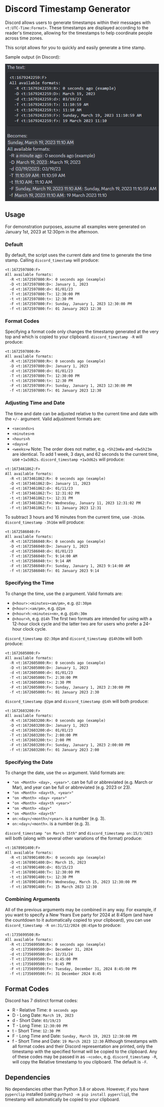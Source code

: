 # Discord Timestamp Generator
Discord allows users to generate timestamps within their messages with `<t:UTC-Time:Format>`. These timestamps are displayed according to the reader's timezone, allowing for the timestamps to help coordinate people across time zones.

This script allows for you to quickly and easily generate a time stamp.

Sample output (in Discord):

![Sample output](example.png)

## Usage
<!---
Commands to generate all example timestamps at the same time:
discord_timestamp "on January 1, 2023" @12:30pm
discord_timestamp "on January 1, 2023" @12:30pm -R
discord_timestamp "on January 1, 2023" @12:30pm +1w3d62s
discord_timestamp "on January 1, 2023" @12:30pm -3h16m
discord_timestamp "on January 1, 2023" @12:30pm @2:30pm
discord_timestamp "on January 1, 2023" @12:30pm @2pm
discord_timestamp "on January 1, 2023" @12:30pm on:15/3/2023
discord_timestamp "on January 1, 2023" @12:30pm -R on:31/12/2024 @8:45pm
--->
For demonstration purposes, assume all examples were generated on January 1st, 2023 at 12:30pm in the afternoon.
### Default
By default, the script uses the current date and time to generate the time stamp. Calling `discord_timestamp` will produce:
```
<t:1672597800:F>
All available formats:
  -R <t:1672597800:R>: 0 seconds ago (example)
  -D <t:1672597800:D>: January 1, 2023
  -d <t:1672597800:d>: 01/01/23
  -T <t:1672597800:T>: 12:30:00 PM
  -t <t:1672597800:t>: 12:30 PM
  -F <t:1672597800:F>: Sunday, January 1, 2023 12:30:00 PM
  -f <t:1672597800:f>: 01 January 2023 12:30
```

### Format Codes
Specifying a format code only changes the timestamp generated at the very top and which is copied to your clipboard. `discord_timestamp -R` will produce:
```
<t:1672597800:R>
All available formats:
  -R <t:1672597800:R>: 0 seconds ago (example)
  -D <t:1672597800:D>: January 1, 2023
  -d <t:1672597800:d>: 01/01/23
  -T <t:1672597800:T>: 12:30:00 PM
  -t <t:1672597800:t>: 12:30 PM
  -F <t:1672597800:F>: Sunday, January 1, 2023 12:30:00 PM
  -f <t:1672597800:f>: 01 January 2023 12:30
```

### Adjusting Time and Date
The time and date can be adjusted relative to the current time and date with the `+/-` argument. Valid adjustment formats are:
- `<seconds>s`
- `<minutes>m`
- `<hours>h`
- `<days>d`
- `<weeks>w`
Note: The order does not matter, e.g. `+5h23m6w` and `+6w5h23m` are identical.
To add 1 week, 3 days, and 62 seconds to the current time, use `+1w3d62s`. `discord_timestamp +1w3d62s` will produce:
```
<t:1673461862:F>
All available formats:
  -R <t:1673461862:R>: 0 seconds ago (example)
  -D <t:1673461862:D>: January 11, 2023
  -d <t:1673461862:d>: 01/11/23
  -T <t:1673461862:T>: 12:31:02 PM
  -t <t:1673461862:t>: 12:31 PM
  -F <t:1673461862:F>: Wednesday, January 11, 2023 12:31:02 PM
  -f <t:1673461862:f>: 11 January 2023 12:31
```

To subtract 3 hours and 16 minutes from the current time, use `-3h16m`. `discord_timestamp -3h16m` will produce:
```
<t:1672586040:F>
All available formats:
  -R <t:1672586040:R>: 0 seconds ago (example)
  -D <t:1672586040:D>: January 1, 2023
  -d <t:1672586040:d>: 01/01/23
  -T <t:1672586040:T>: 9:14:00 AM
  -t <t:1672586040:t>: 9:14 AM
  -F <t:1672586040:F>: Sunday, January 1, 2023 9:14:00 AM
  -f <t:1672586040:f>: 01 January 2023 9:14
```

### Specifying the Time
To change the time, use the `@` argument. Valid formats are:
- `@<hour>:<minutes><am/pm>`, e.g. `@2:30pm`
- `@<hour>:<am/pm>`, e.g. `@2pm`
- `@<hour>h:<minutes><m>`, e.g. `@14h:30m`
- `@<hour>h`, e.g. `@14h`
The first two formats are intended for using with a 12-hour clock cycle and the latter two are for users who prefer a 24-hour clock cycle.

`discord_timestamp @2:30pm` and `discord_timestamp @14h30m` will both produce:
```
<t:1672605000:F>
All available formats:
  -R <t:1672605000:R>: 0 seconds ago (example)
  -D <t:1672605000:D>: January 1, 2023
  -d <t:1672605000:d>: 01/01/23
  -T <t:1672605000:T>: 2:30:00 PM
  -t <t:1672605000:t>: 2:30 PM
  -F <t:1672605000:F>: Sunday, January 1, 2023 2:30:00 PM
  -f <t:1672605000:f>: 01 January 2023 2:30
```

`discord_timestamp @2pm` and `discord_timestamp @14h` will both produce:
```
<t:1672603200:F>
All available formats:
  -R <t:1672603200:R>: 0 seconds ago (example)
  -D <t:1672603200:D>: January 1, 2023
  -d <t:1672603200:d>: 01/01/23
  -T <t:1672603200:T>: 2:00:00 PM
  -t <t:1672603200:t>: 2:00 PM
  -F <t:1672603200:F>: Sunday, January 1, 2023 2:00:00 PM
  -f <t:1672603200:f>: 01 January 2023 2:00
```

### Specifying the Date
To change the date, use the `on` argument. Valid formats are:
- `"on <Month> <day>, <year>"`. <Month> can be full or abbreviated (e.g. March or Mar), and year can be full or abbreviated (e.g. 2023 or 23).
- `"on <Month> <day>th, <year>"`
- `"on <Month> <day> <year>"`
- `"on <Month> <day>th <year>"`
- `"on <Month> <day>"`
- `"on <Month> <day>th"`
- `on:<day>/<month>/<year>`. <month> is a number (e.g. 3).
- `on:<day>/<month>`. <month> is a number (e.g. 3).

`discord_timestamp "on March 15th"` and `discord_timestamp on:15/3/2023` will both (along with several other variations of the format) produce:
```
<t:1678901400:F>
All available formats:
  -R <t:1678901400:R>: 0 seconds ago (example)
  -D <t:1678901400:D>: March 15, 2023
  -d <t:1678901400:d>: 03/15/23
  -T <t:1678901400:T>: 12:30:00 PM
  -t <t:1678901400:t>: 12:30 PM
  -F <t:1678901400:F>: Wednesday, March 15, 2023 12:30:00 PM
  -f <t:1678901400:f>: 15 March 2023 12:30
```

### Combining Arguments
All of the previous arguments may be combined in any way. For example, if you want to specify a New Years Eve party for 2024 at 8:45pm (and have the countdown to it automatically copied to your clipboard), you can use `discord_timestamp -R on:31/12/2024 @8:45pm` to produce:
```
<t:1735699500:R>
All available formats:
  -R <t:1735699500:R>: 0 seconds ago (example)
  -D <t:1735699500:D>: December 31, 2024
  -d <t:1735699500:d>: 12/31/24
  -T <t:1735699500:T>: 8:45:00 PM
  -t <t:1735699500:t>: 8:45 PM
  -F <t:1735699500:F>: Tuesday, December 31, 2024 8:45:00 PM
  -f <t:1735699500:f>: 31 December 2024 8:45
```

## Format Codes
Discord has 7 distinct format codes:
- R - Relative Time: `0 seconds ago`
- D - Long Date: `March 19, 2023`
- d - Short Date: `03/19/23`
- T - Long Time: `12:30:00 PM`
- t - Short Time: `12:30 PM`
- F - Long Time and Date: `Sunday, March 19, 2023 12:30:00 PM`
- f - Short Time and Date: `19 March 2023 12:30`
Although timestamps with all format codes and their Discord representation are printed, only the timestamp with the specified format will be copied to the clipboard. Any of these codes may be passed in as `-<code>`, e.g. `discord_timestamp -R`, will copy the Relative timestamp to you clipboard. The default is `-F`.

## Dependencies
No dependancies other than Python 3.8 or above. However, if you have `pyperclip` installed (using `python3 -m pip install pyperclip`), the timestamp will automatically be copied to your clipboard.
